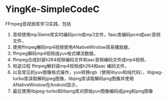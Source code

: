 # YingKe-SimpleCodeC
FFmpeg音视频库学习实践，包括
1. 音频使用mp3lame库实时编码pcm成mp3文件，faac库编码pcm成aac音频文件，
2. 使用ffmpeg解码mp4视频使用ANativeWindow简易播放器，
3. ffmpeg解码mp4视频成yuv格式裸流数据，
4. ffmpeg合成封装h264视频编码文件和aac音频编码文件成mp4视频，
5. 和逆过程 ffmpeg解封装mp4视频成h264和aac 编码文件，
6. 以及常见的yuv图像格式操作，yuv转换rgb（使用libyuv和纯代码），libjpeg-turbo库读取解码jpeg图像，libpng库读取解码png图像并使用ANativeWindow在Android显示，
7. 最后使用libjpeg-turbo和libpng库对原始yuv图像编码成jpeg和png图像









